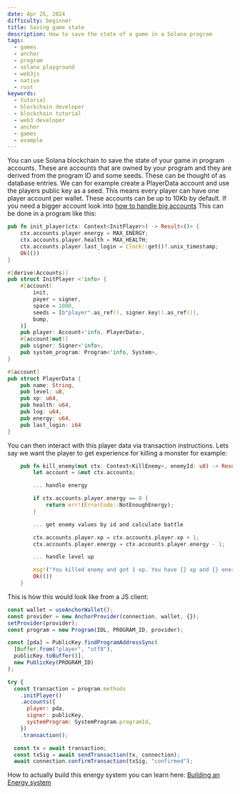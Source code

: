 ```yaml
---
date: Apr 25, 2024
difficulty: beginner
title: Saving game state
description: How to save the state of a game in a Solana program
tags:
  - games
  - anchor
  - program
  - solana playground
  - web3js
  - native
  - rust
keywords:
  - tutorial
  - blockchain developer
  - blockchain tutorial
  - web3 developer
  - anchor
  - games
  - example
---
```


You can use Solana blockchain to save the state of your game in program
accounts. These are accounts that are owned by your program and they are derived
from the program ID and some seeds. These can be thought of as database entries.
We can for example create a PlayerData account and use the players public key as
a seed. This means every player can have one player account per wallet. These
accounts can be up to 10Kb by default. If you need a bigger account look into
[how to handle big accounts](https://github.com/solana-developers/anchor-zero-copy-example)
This can be done in a program like this:

```rust
pub fn init_player(ctx: Context<InitPlayer>) -> Result<()> {
    ctx.accounts.player.energy = MAX_ENERGY;
    ctx.accounts.player.health = MAX_HEALTH;
    ctx.accounts.player.last_login = Clock::get()?.unix_timestamp;
    Ok(())
}

#[derive(Accounts)]
pub struct InitPlayer <'info> {
    #[account(
        init,
        payer = signer,
        space = 1000,
        seeds = [b"player".as_ref(), signer.key().as_ref()],
        bump,
    )]
    pub player: Account<'info, PlayerData>,
    #[account(mut)]
    pub signer: Signer<'info>,
    pub system_program: Program<'info, System>,
}

#[account]
pub struct PlayerData {
    pub name: String,
    pub level: u8,
    pub xp: u64,
    pub health: u64,
    pub log: u64,
    pub energy: u64,
    pub last_login: i64
}

```

You can then interact with this player data via transaction instructions. Lets
say we want the player to get experience for killing a monster for example:

```rust
    pub fn kill_enemy(mut ctx: Context<KillEnemy>, enemyId: u8) -> Result<()> {
        let account = &mut ctx.accounts;

        ... handle energy

        if ctx.accounts.player.energy == 0 {
            return err!(ErrorCode::NotEnoughEnergy);
        }

        ... get enemy values by id and calculate battle

        ctx.accounts.player.xp = ctx.accounts.player.xp + 1;
        ctx.accounts.player.energy = ctx.accounts.player.energy - 1;

        ... handle level up

        msg!("You killed enemy and got 1 xp. You have {} xp and {} energy left.", ctx.accounts.player.xp, ctx.accounts.player.energy);
        Ok(())
    }
```

This is how this would look like from a JS client:

```js
const wallet = useAnchorWallet();
const provider = new AnchorProvider(connection, wallet, {});
setProvider(provider);
const program = new Program(IDL, PROGRAM_ID, provider);

const [pda] = PublicKey.findProgramAddressSync(
  [Buffer.from("player", "utf8"),
  publicKey.toBuffer()],
  new PublicKey(PROGRAM_ID)
);

try {
  const transaction = program.methods
    .initPlayer()
    .accounts({
      player: pda,
      signer: publicKey,
      systemProgram: SystemProgram.programId,
    })
    .transaction();

  const tx = await transaction;
  const txSig = await sendTransaction(tx, connection);
  await connection.confirmTransaction(txSig, "confirmed");
```

How to actually build this energy system you can learn here:
[Building an Energy system](/developers/guides/games/energy-system.md)
